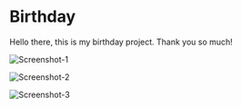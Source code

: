 # Birthday
Hello there,
this is my birthday project. Thank you so much!

![Screenshot-1](https://github.com/MastooraTurkmen/Birthday/assets/132576850/84b20db8-8725-4157-956a-f62878661e3d)

![Screenshot-2](https://github.com/MastooraTurkmen/Birthday/assets/132576850/973419e4-3050-40cf-b707-07a24bd39388)

![Screenshot-3](https://github.com/MastooraTurkmen/Birthday/assets/132576850/1d584a94-365d-434f-9469-4e7a0393fd4a)





